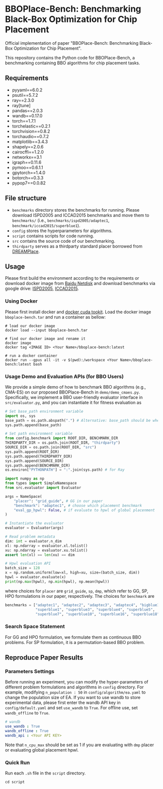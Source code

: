 # BBOPlace-Bench: Benchmarking Black-Box Optimization for Chip Placement

Official implementation of paper "BBOPlace-Bench: Benchmarking Black-Box Optimization for Chip Placement".

This repository contains the Python code for BBOPlace-Bench, a benchmarking containing BBO algorithms for chip placement tasks. 

## Requirements
+ pyyaml==6.0.2
+ psutil==5.7.2
+ ray==2.3.0
+ ray[tune]
+ pandas==2.0.3
+ wandb==0.17.0
+ torch==1.7.1
+ torchelastic==0.2.1
+ torchvision==0.8.2
+ torchaudio==0.7.2
+ matplotlib==3.4.3
+ shapely==2.0.6
+ cairocffi==1.2.0
+ networkx==3.1
+ igraph==0.11.6
+ pymoo==0.6.1.1
+ gpytorch==1.4.0
+ botorch==0.3.3
+ pypop7==0.0.82

## File structure

+ `benchmarks` directory stores the benchmarks for running. Please download ISPD2005 and ICCAD2015 benchmarks and move them to `benchmarks/` (i.e., `benchmarks/ispd2005/adaptec1`, `benchmark/iccad2015/superblue1`).
+ `config` stores the hyperparameters for algorithms.
+ `script` contains scripts for code running.
+ `src` contains the source code of our benchmarking.
+ `thirdparty` serves as a thirdparty standard placer borrowed from [DREAMPlace](<https://github.com/limbo018/DREAMPlace>).
  
## Usage
Please first build the environment according to the requirements or download docker image from [Baidu Netdisk](https://pan.baidu.com/s/12l2kVdF_9b9hMMdxcT6-rg?pwd=2ymp) and download benchmarks via google drive: [ISPD2005](https://drive.google.com/drive/folders/1MVIOZp2rihzIFK3C_4RqJs-bUv1TW2YT?usp=sharing), [ICCAD2015](https://drive.google.com/file/d/1JEC17FmL2cM8BEAewENvRyG6aWxH53mX/view?usp=sharing).

### Using Docker
Please first install docker and [docker cuda tookit](https://docs.nvidia.com/datacenter/cloud-native/container-toolkit/latest/install-guide.html).
Load the docker image `bboplace-bench.tar` and run a container as bellow:
```shell
# load our docker image
docker load --input bboplace-bench.tar

# find our docker image and rename it
docker image
docker tag <IMAGE ID> <Your Name>/bboplace-bench:latest

# run a docker container
docker run --gpus all -it -v $(pwd):/workspace <Your Name>/bboplace-bench:latest bash
```

### Usage Demo and Evaluation APIs (for BBO Users)
We provide a simple demo of how to benchmark BBO algorithms (e.g., CMA-ES) on our proposed BBOPlace-Bench in `demo/demo_cmaes.py`. 
Specifically, we implement a BBO user-friendly evaluator interface in `src/evaluator.py`, and you can instantiate it for fitness evaluation as
```python
# Set base_path environment variable
import os, sys
base_path = os.path.abspath(".") # Alternative: base_path should be where BBOPlace-Bench is located
sys.path.append(base_path)

# Set path environment variable
from config.benchmark import ROOT_DIR, BENCHMARK_DIR
THIRDPARTY_DIR = os.path.join(ROOT_DIR, "thirdparty")
SOURCE_DIR = os.path.join(ROOT_DIR, "src")
sys.path.append(ROOT_DIR)
sys.path.append(THIRDPARTY_DIR)
sys.path.append(SOURCE_DIR)
sys.path.append(BENCHMARK_DIR)
os.environ["PYTHONPATH"] = ":".join(sys.path) # for Ray

import numpy as np 
from types import SimpleNamespace
from src.evaluator import Evaluator

args = NameSpace(
    "placer": "grid_guide", # GG in our paper
    "benchmark": "adaptec1", # choose which placement benchmark
    "eval_gp_hpwl": False, # if evaluate to hpwl of global placenment
)

# Instantiate the evaluator
evaluator = Evaluator(args)

# Read problem metadata
dim: int = evaluator.n_dim
xl: np.ndarray = evaluator.xl.tolist() 
xu: np.ndarray = evaluator.xu.tolist()
assert len(xl) == len(xu) == dim

# Hpwl evaluation API
batch_size = 128
x = np.random.uniform(low=xl, high=xu, size=(batch_size, dim))
hpwl = evaluator.evaluate(x)
print(np.max(hpwl), np.min(hpwl), np.mean(hpwl))
```
where choices for `placer` are `grid_guide`, `sp`, `dmp`, which refer to GG, SP, HPO formulations in our paper, respectively. The choices for `benchmark` are 
```python
benchmarks = ["adaptec1", "adaptec2", "adaptec3", "adaptec4", "bigblue1", "bigblue3",   # ISPD 2005
              "superblue1", "superblue3", "superblue4", "superblue5",
              "superblue7", "superblue10", "superblue16", "superblue18"]   # ICCAD 2015
```

### Search Space Statement

For GG and HPO formulation, we formulate them as continuous BBO problems. For SP formulation, it is a permutation-based BBO problem.

## Reproduce Paper Results

### Parameters Settings
Before running an experiment, you can modify the hyper-parameters of different problem formulations and algorithms in `config` directory. For example, modifying `n_population : 50` in `config/algorithm/ea.yaml` to change the population size of EA.
If you want to use wandb to store experimental data, please first enter the wandb API key in `config/default.yaml` and set `use_wandb` to `True`. For offline use, set `wandb_offline` to `True`.
```yaml
# wandb
use_wandb : True
wandb_offline : True
wandb_api : <Your API KEY>
```

Note that ``n_cpu_max`` should be set as 1 if you are evaluating with ``dmp`` placer or evaluating global placement hpwl. 

### Quick Run

Run each ``.sh`` file in the `script` directory.
```shell
cd script
```
